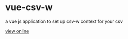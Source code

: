 # vue-csv-w

a vue js application to set up csv-w context for your csv

[view online](https://pvgenuchten.github.io/vue-csv-w)
